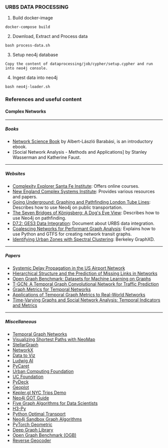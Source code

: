 ### URBS DATA PROCESSING 

1. Build docker-image

``` 
docker-compose build
```

2. Download, Extract and Process data

```
bash process-data.sh
```

3. Setup neo4j database

```
Copy the content of dataprocessing/job/cypher/setup.cypher and run into neo4j console.
```

4. Ingest data into neo4j

```
bash neo4j-loader.sh
```



### References and useful content

#### Complex Networks

---

##### Books

- [Network Science Book](http://networksciencebook.com) by Albert-László Barabási, is an introductory ebook.
- [Social Network Analysis - Methods and Applications] by Stanley Wasserman and Katherine Faust.

---

##### Websites

- [Complexity Explorer Santa Fe Institute](https://www.complexityexplorer.org/): Offers online courses.
- [New England Complex Systems Institute](https://necsi.edu/): Provides various resources and papers.
- [Going Underground: Graphing and Pathfinding London Tube Lines](https://neo4j.com/blog/going-underground-graphing-pathfinding-london-tube-lines/): Describes how to use Neo4j on public transportation.
- [The Seven Bridges of Königsberg: A Dog's Eye View](https://neo4j.com/blog/seven-bridges-of-konigsberg-dogs-eye-view/): Describes how to use Neo4j on pathfinding.
- [D7.2: GES3 Data Integration](https://www.eubra-bigsea.eu/sites/default/files/EUBRra-BIGSEA_D7.2_GES3DataIntegration_v1.pdf): Document about URBS data integration.
- [Coalescing Networks for Performant Graph Analysis](http://kuanbutts.com/2018/04/01/spectral-cluster-transit/): Explains how to use Python and GTFS for creating network transit graphs.
- [Identifying Urban Zones with Spectral Clustering](http://kuanbutts.com/2017/10/21/spectral-cluster-berkeley/): Berkeley GraphXD.

---

##### Papers

- [Systemic Delay Propagation in the US Airport Network](https://www.nature.com/articles/srep01159/)
- [Hierarchical Structure and the Prediction of Missing Links in Networks](https://www.nature.com/articles/nature06830)
- [Open Graph Benchmark: Datasets for Machine Learning on Graphs](https://arxiv.org/pdf/2005.00687.pdf)
- [T-GCN: A Temporal Graph Convolutional Network for Traffic Prediction](https://arxiv.org/pdf/1811.05320.pdf)
- [Graph Metrics for Temporal Networks](https://arxiv.org/pdf/1306.0493.pdf)
- [Applications of Temporal Graph Metrics to Real-World Networks](https://arxiv.org/pdf/1305.6974.pdf)
- [Time-Varying Graphs and Social Network Analysis: Temporal Indicators and Metrics](https://www.labri.fr/perso/acasteig/files/SQFCA11.pdf)

---

##### Miscellaneous

- [Temporal Graph Networks](https://towardsdatascience.com/temporal-graph-networks-ab8f327f2efe)
- [Visualizing Shortest Paths with NeoMap](https://medium.com/neo4j/visualizing-shortest-paths-with-neomap-0-4-0-and-the-neo4j-graph-data-science-plugin-18db92f680de)
- [StellarGraph](https://www.stellargraph.io/)
- [NetworkX](https://networkx.github.io/)
- [Data to Viz](https://www.data-to-viz.com)
- [Ludwig AI](https://ludwig-ai.github.io/ludwig-docs/getting_started/)
- [PyCaret](https://pycaret.org/tutorial/)
- [Urban Computing Foundation](https://eng.uber.com/urban-computing-foundation/)
- [UC Foundation](https://uc.foundation/)
- [PyDeck](https://medium.com/vis-gl/pydeck-unlocking-deck-gl-for-use-in-python-ce891532f986)
- [Geoplot](https://residentmario.github.io/geoplot/)
- [Kepler.gl NYC Trips Demo](https://kepler.gl/demo/nyctrips)
- [Neo4j GOT Guide](https://guides.neo4j.com/got)
- [Five Graph Algorithms for Data Scientists](https://towardsdatascience.com/data-scientists-the-five-graph-algorithms-that-you-should-know-30f454fa5513)
- [H3-Py](https://github.com/uber/h3-py)
- [Python Optimal Transport](https://pythonot.github.io/)
- [Neo4j Sandbox Graph Algorithms](https://guides.neo4j.com/sandbox/graph-algorithms/)
- [PyTorch Geometric](https://pytorch-geometric.readthedocs.io/en/latest/#)
- [Deep Graph Library](https://www.dgl.ai/)
- [Open Graph Benchmark (OGB)](https://ogb.stanford.edu/docs/dataset_overview/)
- [Reverse Geocoder](https://github.com/thampiman/reverse-geocoder)

